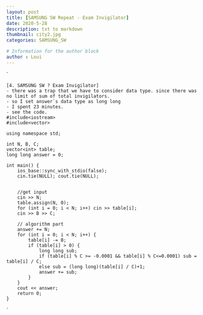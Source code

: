 ```yaml
---
layout: post
title: [SAMSUNG SW Repeat - Exam Invigilator]
date: 2020-5-28
description: txt to markdown
thumbnail: city2.jpg
categories: SAMSUNG_SW

# Information for the author block
author : Loui
---
```


`

	[4. SAMSUNG SW ? Exam Invigilator]
	- there was a trap that we have to consider data type. since there was no limit of sum of total invigilators.
	- so I set answer`s data type as long long
	- I spent 23 minutes.
	- see the code.
	#include<iostream>
	#include<vector>
	
	using namespace std;
	
	int N, B, C;
	vector<int> table;
	long long answer = 0;
	
	int main() {
		ios_base::sync_with_stdio(false);
		cin.tie(NULL); cout.tie(NULL);
	
	
		//get input
		cin >> N;
		table.assign(N, 0);
		for (int i = 0; i < N; i++) cin >> table[i];
		cin >> B >> C;
	
		// algorithm part
		answer += N;
		for (int i = 0; i < N; i++) {
			table[i] -= B;
			if (table[i] > 0) {
				long long sub;
				if (table[i] % C >= -0.0001 && table[i] % C<=0.0001) sub = table[i] / C;
				else sub = (long long)(table[i] / C)+1;
				answer += sub;
			}
		}
		cout << answer;
		return 0;
	}
	
`

